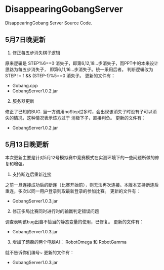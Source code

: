 # DisappearingGobangServer

DisappearingGobang Server Source Code.


## 5月7日晚更新

1. 修正每五步消失棋子逻辑

原来逻辑是 STEP%6==0 消失子，即第6,12,18...步消失子，而PPT中的本来设计思路为每五步消失子，
即第6,11,16...步消失子。统一采用后者。
判断逻辑改为 STEP != 1 && (STEP-1)%5==0 消失子。
更新的文件有：
* Gobang.cpp
* GobangServer1.0.2.jar

2. 服务器更新

修正了已知的BUG. 当一方调用noStep过多时，会出现该消失子时没有子可以消失的情况，这种情况表示该方过于
消极下子，直接判负。
更新的文件有：
* GobangServer1.0.2.jar

## 5月13日晚更新

本次更新主要是针对5月12号模拟赛中竞赛模式在实测环境下的一些问题所做的修复和增强。

1. 支持断连后重新连接

之前一旦连接成功后的断连（比赛开始前），则无法再次连接。本版本支持断连后重连，多次以同一用户登录则取最新登录的参加比赛。
更新的文件有：
* GobangServer1.0.3.jar

2. 修正多局比赛同时进行时的输赢判定错误问题

调查表明该bug出自不恰当的静态变量的使用，已修复。
更新的文件有：
* GobangServer1.0.3.jar

3. 增加了蒟蒻的两个电脑AI： RobotOmega 和 RobotGamma

就不告诉你们编号~
更新的文件有：
* GobangServer1.0.3.jar
